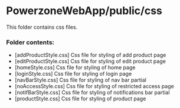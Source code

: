 # PowerzoneWebApp/public/css

This folder contains css files.

### Folder contents:
- [addProductStyle.css] Css file for styling of add product page
- [editProductStyle.css] Css file for styling of edit product page
- [homeStyle.css] Css file for styling of home page
- [loginStyle.css] Css file for styling of login page
- [navBarStyle.css] Css file for styling of nav bar partial
- [noAccessStyle.css] Css file for styling of restricted access page
- [notifBarStyle.css] Css file for styling of notifications bar partial
- [productStyle.css] Css file for styling of product page